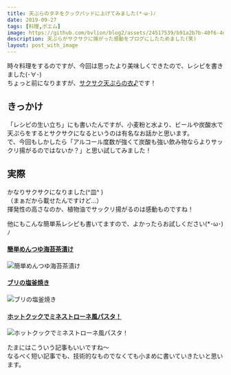 ```yaml
---
title: 天ぷらのタネをクックパッドに上げてみました(*･ω･)ﾉ
date: 2019-09-27
tags: [料理,ポエム]
image: https://github.com/bvlion/blog2/assets/24517539/b91a2b7b-40f6-4d3c-b70a-fef14f666e3c
description: 天ぷらがサクサクに揚がった感動をブログにしたためました(笑)
layout: post_with_image
---
```


時々料理をするのですが、今回は思ったより美味しくできたので、レシピを書きました(･∀･)  
ちょっと前になりますが、[サクサク天ぷらの衣♪](https://cookpad.com/recipe/5835988)です！

## きっかけ

「レシピの生い立ち」にも書いたんですが、小麦粉と水より、ビールや炭酸水で天ぷらをするとサクサクになるというのは有名なお話かと思います。  
で、今回もしかしたら「アルコール度数が強くて炭酸も強い飲み物ならよりサックリ揚がるのではないか？」と思い試してみました！

## 実際

かなりサクサクになりました(^皿^ )  
（まぁだから載せたんですけど…）  
揮発性の高さなのか、植物油でサックリ揚がるのは感動ものですね！

他にもこんな簡単系レシピも書いてますので、よかったらお試しください(*･ω･)ﾉ

#### [簡単めんつゆ海苔茶漬け](https://cookpad.com/recipe/5770743)
![簡単めんつゆ海苔茶漬け](https://img.cpcdn.com/recipes/5770743/894x1461s/de86814d0c5f364668c4369236e1cc22?u=7832864&p=1564888785)

#### [ブリの塩釜焼き](https://cookpad.com/recipe/5404394)
![ブリの塩釜焼き](https://img.cpcdn.com/recipes/5404394/894x1461s/970413026cb76aa7e658f1def7d43b5f?u=7832864&p=1544942627)

#### [ホットクックでミネストローネ風パスタ！](https://cookpad.com/recipe/5254366)
![ホットクックでミネストローネ風パスタ！](https://img.cpcdn.com/recipes/5254366/894x1461s/9aa60ad9a0cd9dcea78094928c319d86?u=7832864&p=1537159283)

たまにはこういう記事もいいですね〜  
なるべく短い記事でも、技術的なものでなくても小まめに書いていきたいと思います。